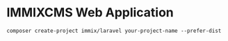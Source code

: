 # IMMIXCMS Web Application

```
composer create-project immix/laravel your-project-name --prefer-dist
```
